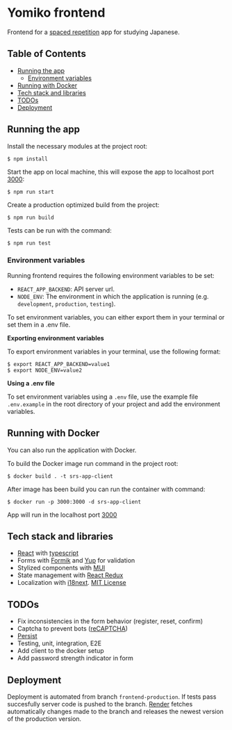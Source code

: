 # Yomiko frontend

Frontend for a [spaced repetition](https://en.wikipedia.org/wiki/Spaced_repetition) app for studying Japanese.

## Table of Contents

* [Running the app](#running-the-app)
    * [Environment variables](#environment-variables)
* [Running with Docker](#running-with-docker)
* [Tech stack and libraries](#tech-stack-and-libraries)
* [TODOs](#todos)
* [Deployment](#deployment)

## Running the app

Install the necessary modules at the project root:
```
$ npm install
```

Start the app on local machine, this will expose the app to localhost port [3000](http://localhost:3000/):
```
$ npm run start
```

Create a production optimized build from the project:
```
$ npm run build
```

Tests can be run with the command:
```
$ npm run test
```

### Environment variables

Running frontend requires the following environment variables to be set:

* `REACT_APP_BACKEND`: API server url.
* `NODE_ENV`: The environment in which the application is running (e.g. `development`, `production`, `testing`).

To set environment variables, you can either export them in your terminal or set them in a .env file.

**Exporting environment variables**

To export environment variables in your terminal, use the following format:
```
$ export REACT_APP_BACKEND=value1
$ export NODE_ENV=value2
```

**Using a .env file**

To set environment variables using a `.env` file, use the example file `.env.example`
in the root directory of your project and add the environment variables.

## Running with Docker

You can also run the application with Docker.

To build the Docker image run command in the project root:
```
$ docker build . -t srs-app-client
```

After image has been build you can run the container with command:
```
$ docker run -p 3000:3000 -d srs-app-client
```

App will run in the localhost port [3000](http://localhost:3000/)

## Tech stack and libraries

- [React](https://reactjs.org/) with [typescript](https://www.typescriptlang.org/)
- Forms with [Formik](https://github.com/jaredpalmer/formik) and [Yup](https://github.com/jquense/yup) for validation
- Stylized components with [MUI](https://github.com/mui/material-ui)
- State management with [React Redux](https://react-redux.js.org/)
- Localization with [i18next](https://www.i18next.com/). [MIT License](https://github.com/i18next/i18next/blob/master/LICENSE)

## TODOs

* Fix inconsistencies in the form behavior (register, reset, confirm)
* Captcha to prevent bots ([reCAPTCHA](https://www.google.com/recaptcha/about/))
* [Persist](https://blog.logrocket.com/persist-state-redux-persist-redux-toolkit-react/)
* Testing, unit, integration, E2E
* Add client to the docker setup
* Add password strength indicator in form

## Deployment

Deployment is automated from branch `frontend-production`. If tests pass succesfully server code is pushed to the branch.
[Render](https://render.com/) fetches automatically changes made to the branch and releases the newest version of the
production version.
